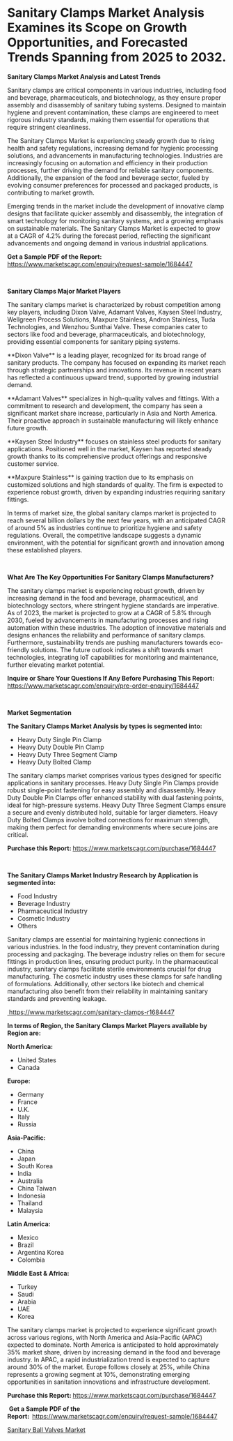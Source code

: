 <p><h1>Sanitary Clamps Market Analysis Examines its Scope on Growth Opportunities, and Forecasted Trends Spanning from 2025 to 2032.</h1></p><p><strong>Sanitary Clamps Market Analysis and Latest Trends</strong></p>
<p><p>Sanitary clamps are critical components in various industries, including food and beverage, pharmaceuticals, and biotechnology, as they ensure proper assembly and disassembly of sanitary tubing systems. Designed to maintain hygiene and prevent contamination, these clamps are engineered to meet rigorous industry standards, making them essential for operations that require stringent cleanliness.</p><p>The Sanitary Clamps Market is experiencing steady growth due to rising health and safety regulations, increasing demand for hygienic processing solutions, and advancements in manufacturing technologies. Industries are increasingly focusing on automation and efficiency in their production processes, further driving the demand for reliable sanitary components. Additionally, the expansion of the food and beverage sector, fueled by evolving consumer preferences for processed and packaged products, is contributing to market growth.</p><p>Emerging trends in the market include the development of innovative clamp designs that facilitate quicker assembly and disassembly, the integration of smart technology for monitoring sanitary systems, and a growing emphasis on sustainable materials. The Sanitary Clamps Market is expected to grow at a CAGR of 4.2% during the forecast period, reflecting the significant advancements and ongoing demand in various industrial applications.</p></p>
<p><strong>Get a Sample PDF of the Report:&nbsp;</strong> <a href="https://www.marketscagr.com/enquiry/request-sample/1684447?utm_campaign=2313&utm_medium=2&utm_source=Github&utm_content=ia&utm_term=20022025&utm_id=sanitary-clamps">https://www.marketscagr.com/enquiry/request-sample/1684447</a></p>
<p>&nbsp;</p>
<p><strong>Sanitary Clamps Major Market Players</strong></p>
<p><p>The sanitary clamps market is characterized by robust competition among key players, including Dixon Valve, Adamant Valves, Kaysen Steel Industry, Wellgreen Process Solutions, Maxpure Stainless, Andron Stainless, Tuda Technologies, and Wenzhou Sunthai Valve. These companies cater to sectors like food and beverage, pharmaceuticals, and biotechnology, providing essential components for sanitary piping systems.</p><p>**Dixon Valve** is a leading player, recognized for its broad range of sanitary products. The company has focused on expanding its market reach through strategic partnerships and innovations. Its revenue in recent years has reflected a continuous upward trend, supported by growing industrial demand.</p><p>**Adamant Valves** specializes in high-quality valves and fittings. With a commitment to research and development, the company has seen a significant market share increase, particularly in Asia and North America. Their proactive approach in sustainable manufacturing will likely enhance future growth.</p><p>**Kaysen Steel Industry** focuses on stainless steel products for sanitary applications. Positioned well in the market, Kaysen has reported steady growth thanks to its comprehensive product offerings and responsive customer service. </p><p>**Maxpure Stainless** is gaining traction due to its emphasis on customized solutions and high standards of quality. The firm is expected to experience robust growth, driven by expanding industries requiring sanitary fittings.</p><p>In terms of market size, the global sanitary clamps market is projected to reach several billion dollars by the next few years, with an anticipated CAGR of around 5% as industries continue to prioritize hygiene and safety regulations. Overall, the competitive landscape suggests a dynamic environment, with the potential for significant growth and innovation among these established players.</p></p>
<p>&nbsp;</p>
<p><strong>What Are The Key Opportunities For Sanitary Clamps Manufacturers?</strong></p>
<p><p>The sanitary clamps market is experiencing robust growth, driven by increasing demand in the food and beverage, pharmaceutical, and biotechnology sectors, where stringent hygiene standards are imperative. As of 2023, the market is projected to grow at a CAGR of 5.8% through 2030, fueled by advancements in manufacturing processes and rising automation within these industries. The adoption of innovative materials and designs enhances the reliability and performance of sanitary clamps. Furthermore, sustainability trends are pushing manufacturers towards eco-friendly solutions. The future outlook indicates a shift towards smart technologies, integrating IoT capabilities for monitoring and maintenance, further elevating market potential.</p></p>
<p><strong>Inquire or Share Your Questions If Any Before Purchasing This Report:</strong> <a href="https://www.marketscagr.com/enquiry/pre-order-enquiry/1684447?utm_campaign=2313&utm_medium=2&utm_source=Github&utm_content=ia&utm_term=20022025&utm_id=sanitary-clamps">https://www.marketscagr.com/enquiry/pre-order-enquiry/1684447</a></p>
<p>&nbsp;</p>
<p><strong>Market Segmentation</strong></p>
<p><strong>The Sanitary Clamps Market Analysis by types is segmented into:</strong></p>
<p><ul><li>Heavy Duty Single Pin Clamp</li><li>Heavy Duty Double Pin Clamp</li><li>Heavy Duty Three Segment Clamp</li><li>Heavy Duty Bolted Clamp</li></ul></p>
<p><p>The sanitary clamps market comprises various types designed for specific applications in sanitary processes. Heavy Duty Single Pin Clamps provide robust single-point fastening for easy assembly and disassembly. Heavy Duty Double Pin Clamps offer enhanced stability with dual fastening points, ideal for high-pressure systems. Heavy Duty Three Segment Clamps ensure a secure and evenly distributed hold, suitable for larger diameters. Heavy Duty Bolted Clamps involve bolted connections for maximum strength, making them perfect for demanding environments where secure joins are critical.</p></p>
<p><strong>Purchase this Report:&nbsp;</strong><a href="https://www.marketscagr.com/purchase/1684447?utm_campaign=2313&utm_medium=2&utm_source=Github&utm_content=ia&utm_term=20022025&utm_id=sanitary-clamps">https://www.marketscagr.com/purchase/1684447</a></p>
<p>&nbsp;</p>
<p><strong>The Sanitary Clamps Market Industry Research by Application is segmented into:</strong></p>
<p><ul><li>Food Industry</li><li>Beverage Industry</li><li>Pharmaceutical Industry</li><li>Cosmetic Industry</li><li>Others</li></ul></p>
<p><p>Sanitary clamps are essential for maintaining hygienic connections in various industries. In the food industry, they prevent contamination during processing and packaging. The beverage industry relies on them for secure fittings in production lines, ensuring product purity. In the pharmaceutical industry, sanitary clamps facilitate sterile environments crucial for drug manufacturing. The cosmetic industry uses these clamps for safe handling of formulations. Additionally, other sectors like biotech and chemical manufacturing also benefit from their reliability in maintaining sanitary standards and preventing leakage.</p></p>
<p><a href="https://www.marketscagr.com/sanitary-clamps-r1684447?utm_campaign=2313&utm_medium=2&utm_source=Github&utm_content=ia&utm_term=20022025&utm_id=sanitary-clamps">&nbsp;https://www.marketscagr.com/sanitary-clamps-r1684447</a></p>
<p><strong>In terms of Region, the Sanitary Clamps Market Players available by Region are:</strong></p>
<p>
    <p> <strong> North America: </strong>
        <ul>
            <li>United States</li>
            <li>Canada</li>
        </ul>
        </p> 
    <p> <strong> Europe: </strong>
        <ul>
            <li>Germany</li>
            <li>France</li>
            <li>U.K.</li>
            <li>Italy</li>
            <li>Russia</li>
        </ul>
        </p> 
    <p> <strong> Asia-Pacific: </strong>
        <ul>
            <li>China</li>
            <li>Japan</li>
            <li>South Korea</li>
            <li>India</li>
            <li>Australia</li>
            <li>China Taiwan</li>
            <li>Indonesia</li>
            <li>Thailand</li>
            <li>Malaysia</li>
        </ul>
        </p> 
    <p> <strong> Latin America: </strong>
        <ul>
            <li>Mexico</li>
            <li>Brazil</li>
            <li>Argentina Korea</li>
            <li>Colombia</li>
        </ul>
        </p> 
    <p> <strong> Middle East & Africa: </strong>
        <ul>
            <li>Turkey</li>
            <li>Saudi</li>
            <li>Arabia</li>
            <li>UAE</li>
            <li>Korea</li>
        </ul>
    </p>
    </p>
<p><p>The sanitary clamps market is projected to experience significant growth across various regions, with North America and Asia-Pacific (APAC) expected to dominate. North America is anticipated to hold approximately 35% market share, driven by increasing demand in the food and beverage industry. In APAC, a rapid industrialization trend is expected to capture around 30% of the market. Europe follows closely at 25%, while China represents a growing segment at 10%, demonstrating emerging opportunities in sanitation innovations and infrastructure development.</p></p>
<p><strong>Purchase this Report: </strong><a href="https://www.marketscagr.com/purchase/1684447?utm_campaign=2313&utm_medium=2&utm_source=Github&utm_content=ia&utm_term=20022025&utm_id=sanitary-clamps">https://www.marketscagr.com/purchase/1684447</a></p>
<p>&nbsp;<strong>Get a Sample PDF of the Report:&nbsp;&nbsp;</strong><a href="https://www.marketscagr.com/enquiry/request-sample/1684447?utm_campaign=2313&utm_medium=2&utm_source=Github&utm_content=ia&utm_term=20022025&utm_id=sanitary-clamps">https://www.marketscagr.com/enquiry/request-sample/1684447</a></p>
<p><strong></strong></p>
<p><p><a href="https://github.com/steidmindy199393/Market-Research-Report-List-1/blob/main/sanitary-ball-valves-market.md?utm_campaign=2313&utm_medium=2&utm_source=Github&utm_content=ia&utm_term=20022025&utm_id=sanitary-clamps">Sanitary Ball Valves Market</a></p></p>